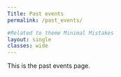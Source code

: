 ```yaml
---
Title: Past events
permalink: /past_events/

#Related to theme Minimal Mistakes
layout: single
classes: wide
---
```


This is the past events page.